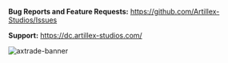 **Bug Reports and Feature Requests:** https://github.com/Artillex-Studios/Issues

**Support:** https://dc.artillex-studios.com/

![axtrade-banner](https://github.com/Artillex-Studios/AxTrade/assets/52270269/5383e676-8355-4ee6-a4b6-624b5c59aaa9)
